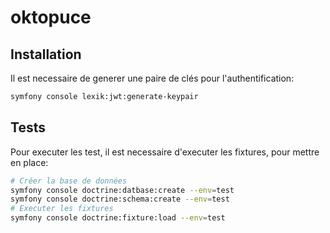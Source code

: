 # oktopuce

## Installation
Il est necessaire de generer une paire de clés pour l'authentification:
```bash
symfony console lexik:jwt:generate-keypair
```

## Tests
Pour executer les test, il est necessaire d'executer les fixtures, pour mettre en place:
```bash
# Créer la base de données
symfony console doctrine:datbase:create --env=test
symfony console doctrine:schema:create --env=test
# Executer les fixtures
symfony console doctrine:fixture:load --env=test
```
